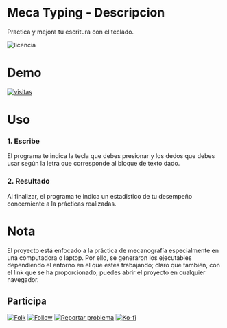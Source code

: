 # Meca Typing - Descripcion
Practica y mejora tu escritura con el teclado.
 
 <img src="https://img.shields.io/badge/LICENCIA-GPL-yellow?style=for-the-badge&logo=git&logoColor=white" alt="licencia" />

# Demo

<a href="https://github.com/KeyCuevasMelgarejo/KeyCuevasMelgarejo">
    <img alt="visitas" title="Visitas Perfil GitHub" src="https://github-contador-visitas.herokuapp.com/"/></a>

# Uso
### 1. Escribe
El programa te indica la tecla que debes presionar y los dedos que debes usar según la letra que corresponde al bloque de texto dado.
### 2. Resultado
Al finalizar, el programa te indica un estadistico de tu desempeño concerniente a la prácticas realizadas. 

# Nota
El proyecto está enfocado a la práctica de mecanografía especialmente en una computadora o laptop. Por ello, se generaron los ejecutables dependiendo el entorno en el que estés trabajando; claro que también, con el link que se ha proporcionado, puedes abrir el proyecto en cualquier navegador.

## Participa
<p align="left">
 <a href="https://github.com/KeyCuevasMelgarejo/MECA-TYPING_/fork">
    <img alt="Folk" title="Fork Button" src="https://shields.io/badge/-DAR%20FORK-red.svg?&style=for-the-badge&logo=github&logoColor=white"/></a>
 <a href="https://github.com/KeyCuevasMelgarejo/MECA-TYPING_/subscription">
    <img alt="Follow" title="Dale Me Gusta" src="https://shields.io/badge/-LIKE%20THIS%20REPO-informational.svg?&style=for-the-badge&logo=github&logoColor=white"/></a>
 <a href="https://github.com/KeyCuevasMelgarejo/MECA-TYPING_/issues/new">
    <img alt="Reportar problema" title="Ayudemos a mejorar" src="https://shields.io/badge/-REPORTA%20UN%20PROBLEMA-yellow.svg?&style=for-the-badge&logo=github&logoColor=white"/></a>
 <a href="https://ko-fi.com/keycuevasmelgarejo"><img alt="Ko-fi" title="Contribuye" src="https://shields.io/badge/-BUY%20ME%20A%20COFFEE-CC2735.svg?&style=for-the-badge&logo=ko-fi&logoColor=white"></a>
</p>
